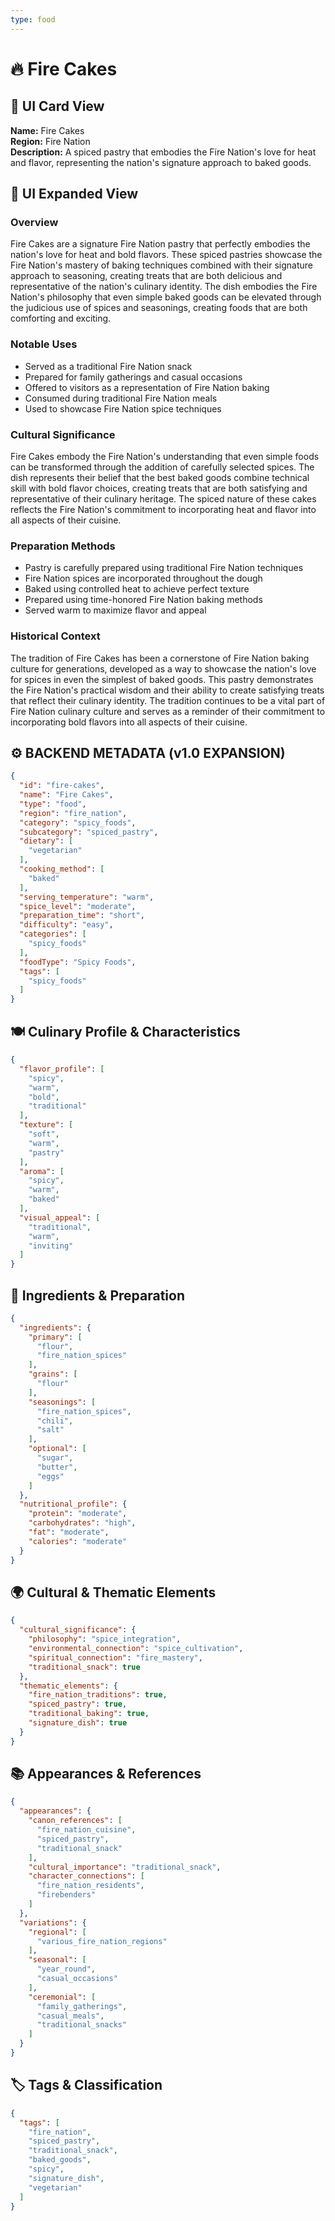 ```yaml
---
type: food
---
```


# 🔥 Fire Cakes

## 🎴 UI Card View

**Name:** Fire Cakes  
**Region:** Fire Nation  
**Description:** A spiced pastry that embodies the Fire Nation's love for heat and flavor, representing the nation's signature approach to baked goods.

## 📖 UI Expanded View

### Overview
Fire Cakes are a signature Fire Nation pastry that perfectly embodies the nation's love for heat and bold flavors. These spiced pastries showcase the Fire Nation's mastery of baking techniques combined with their signature approach to seasoning, creating treats that are both delicious and representative of the nation's culinary identity. The dish embodies the Fire Nation's philosophy that even simple baked goods can be elevated through the judicious use of spices and seasonings, creating foods that are both comforting and exciting.

### Notable Uses
- Served as a traditional Fire Nation snack
- Prepared for family gatherings and casual occasions
- Offered to visitors as a representation of Fire Nation baking
- Consumed during traditional Fire Nation meals
- Used to showcase Fire Nation spice techniques

### Cultural Significance
Fire Cakes embody the Fire Nation's understanding that even simple foods can be transformed through the addition of carefully selected spices. The dish represents their belief that the best baked goods combine technical skill with bold flavor choices, creating treats that are both satisfying and representative of their culinary heritage. The spiced nature of these cakes reflects the Fire Nation's commitment to incorporating heat and flavor into all aspects of their cuisine.

### Preparation Methods
- Pastry is carefully prepared using traditional Fire Nation techniques
- Fire Nation spices are incorporated throughout the dough
- Baked using controlled heat to achieve perfect texture
- Prepared using time-honored Fire Nation baking methods
- Served warm to maximize flavor and appeal

### Historical Context
The tradition of Fire Cakes has been a cornerstone of Fire Nation baking culture for generations, developed as a way to showcase the nation's love for spices in even the simplest of baked goods. This pastry demonstrates the Fire Nation's practical wisdom and their ability to create satisfying treats that reflect their culinary identity. The tradition continues to be a vital part of Fire Nation culinary culture and serves as a reminder of their commitment to incorporating bold flavors into all aspects of their cuisine.

## ⚙️ BACKEND METADATA (v1.0 EXPANSION)

```json
{
  "id": "fire-cakes",
  "name": "Fire Cakes",
  "type": "food",
  "region": "fire_nation",
  "category": "spicy_foods",
  "subcategory": "spiced_pastry",
  "dietary": [
    "vegetarian"
  ],
  "cooking_method": [
    "baked"
  ],
  "serving_temperature": "warm",
  "spice_level": "moderate",
  "preparation_time": "short",
  "difficulty": "easy",
  "categories": [
    "spicy_foods"
  ],
  "foodType": "Spicy Foods",
  "tags": [
    "spicy_foods"
  ]
}
```

## 🍽️ Culinary Profile & Characteristics

```json
{
  "flavor_profile": [
    "spicy",
    "warm",
    "bold",
    "traditional"
  ],
  "texture": [
    "soft",
    "warm",
    "pastry"
  ],
  "aroma": [
    "spicy",
    "warm",
    "baked"
  ],
  "visual_appeal": [
    "traditional",
    "warm",
    "inviting"
  ]
}
```

## 🥘 Ingredients & Preparation

```json
{
  "ingredients": {
    "primary": [
      "flour",
      "fire_nation_spices"
    ],
    "grains": [
      "flour"
    ],
    "seasonings": [
      "fire_nation_spices",
      "chili",
      "salt"
    ],
    "optional": [
      "sugar",
      "butter",
      "eggs"
    ]
  },
  "nutritional_profile": {
    "protein": "moderate",
    "carbohydrates": "high",
    "fat": "moderate",
    "calories": "moderate"
  }
}
```

## 🌍 Cultural & Thematic Elements

```json
{
  "cultural_significance": {
    "philosophy": "spice_integration",
    "environmental_connection": "spice_cultivation",
    "spiritual_connection": "fire_mastery",
    "traditional_snack": true
  },
  "thematic_elements": {
    "fire_nation_traditions": true,
    "spiced_pastry": true,
    "traditional_baking": true,
    "signature_dish": true
  }
}
```

## 📚 Appearances & References

```json
{
  "appearances": {
    "canon_references": [
      "fire_nation_cuisine",
      "spiced_pastry",
      "traditional_snack"
    ],
    "cultural_importance": "traditional_snack",
    "character_connections": [
      "fire_nation_residents",
      "firebenders"
    ]
  },
  "variations": {
    "regional": [
      "various_fire_nation_regions"
    ],
    "seasonal": [
      "year_round",
      "casual_occasions"
    ],
    "ceremonial": [
      "family_gatherings",
      "casual_meals",
      "traditional_snacks"
    ]
  }
}
```

## 🏷️ Tags & Classification

```json
{
  "tags": [
    "fire_nation",
    "spiced_pastry",
    "traditional_snack",
    "baked_goods",
    "spicy",
    "signature_dish",
    "vegetarian"
  ]
}
```